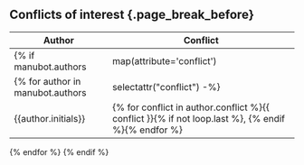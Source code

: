 ## Conflicts of interest {.page_break_before}

|Author|Conflict|
|---|---|
{% if manubot.authors|map(attribute='conflict')|select|max -%}
{% for author in manubot.authors|selectattr("conflict") -%}
|{{author.initials}}|{% for conflict in author.conflict %}{{ conflict }}{% if not loop.last %}, {% endif %}{% endfor %}|
{% endfor %}
{% endif %}
